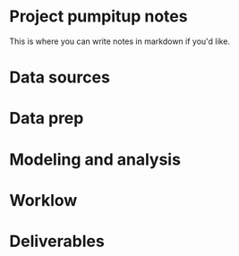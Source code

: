 # Project pumpitup notes

 
This is where you can write notes in markdown if you'd like.

# Data sources


# Data prep


# Modeling and analysis


# Worklow


# Deliverables
